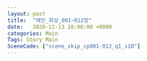 ```yaml
---
layout: post
title:  "메인_회상_001~012장"
date:   2020-12-13 18:00:00 +0000
categories: Main
Tags: Story Main
SceneCode: ["scene_skip_cp001-012_q1_s10"]
---
```

